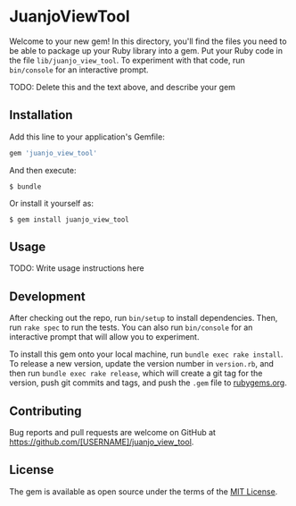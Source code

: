 # JuanjoViewTool

Welcome to your new gem! In this directory, you'll find the files you need to be able to package up your Ruby library into a gem. Put your Ruby code in the file `lib/juanjo_view_tool`. To experiment with that code, run `bin/console` for an interactive prompt.

TODO: Delete this and the text above, and describe your gem

## Installation

Add this line to your application's Gemfile:

```ruby
gem 'juanjo_view_tool'
```

And then execute:

    $ bundle

Or install it yourself as:

    $ gem install juanjo_view_tool

## Usage

TODO: Write usage instructions here

## Development

After checking out the repo, run `bin/setup` to install dependencies. Then, run `rake spec` to run the tests. You can also run `bin/console` for an interactive prompt that will allow you to experiment.

To install this gem onto your local machine, run `bundle exec rake install`. To release a new version, update the version number in `version.rb`, and then run `bundle exec rake release`, which will create a git tag for the version, push git commits and tags, and push the `.gem` file to [rubygems.org](https://rubygems.org).

## Contributing

Bug reports and pull requests are welcome on GitHub at https://github.com/[USERNAME]/juanjo_view_tool.


## License

The gem is available as open source under the terms of the [MIT License](http://opensource.org/licenses/MIT).

